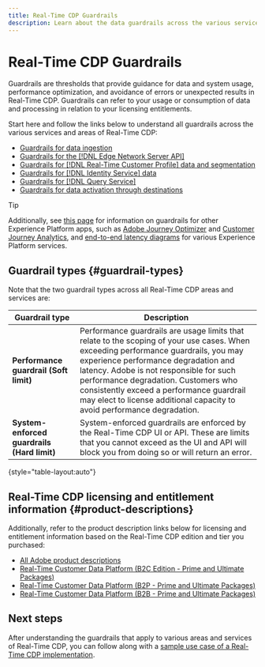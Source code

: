 ```yaml
---
title: Real-Time CDP Guardrails
description: Learn about the data guardrails across the various services and areas of Real-Time CDP.
---
```

# Real-Time CDP Guardrails

Guardrails are thresholds that provide guidance for data and system usage, performance optimization, and avoidance of errors or unexpected results in Real-Time CDP. Guardrails can refer to your usage or consumption of data and processing in relation to your licensing entitlements.

Start here and follow the links below to understand all guardrails across the various services and areas of Real-Time CDP:

* [Guardrails for data ingestion](/help/ingestion/guardrails.md)
* [Guardrails for the [!DNL Edge Network Server API]](/help/server-api/guardrails.md)
* [Guardrails for [!DNL Real-Time Customer Profile] data and segmentation](/help/profile/guardrails.md)
* [Guardrails for [!DNL Identity Service] data](/help/identity-service/guardrails.md)
* [Guardrails for [!DNL Query Service]](/help/query-service/guardrails.md)
* [Guardrails for data activation through destinations](/help/destinations/guardrails.md)

>[!TIP]
>
>Additionally, see [this page](https://experienceleague.adobe.com/docs/blueprints-learn/architecture/architecture-overview/deployment/guardrails.html) for information on guardrails for other Experience Platform apps, such as [Adobe Journey Optimizer](https://experienceleague.adobe.com/docs/journey-optimizer.html) and [Customer Journey Analytics](https://experienceleague.adobe.com/docs/customer-journey-analytics.html), and [end-to-end latency diagrams](https://experienceleague.adobe.com/docs/blueprints-learn/architecture/architecture-overview/deployment/guardrails.html?lang=en#end-to-end-latency-diagrams) for various Experience Platform services.

## Guardrail types {#guardrail-types}

Note that the two guardrail types across all Real-Time CDP areas and services are: 

| Guardrail type | Description|
|----------|---------|
| **Performance guardrail (Soft limit)** | Performance guardrails are usage limits that relate to the scoping of your use cases. When exceeding performance guardrails, you may experience performance degradation and latency. Adobe is not responsible for such performance degradation. Customers who consistently exceed a performance guardrail may elect to license additional capacity to avoid performance degradation.|
| **System-enforced guardrails (Hard limit)** | System-enforced guardrails are enforced by the Real-Time CDP UI or API. These are limits that you cannot exceed as the UI and API will block you from doing so or will return an error.|

{style="table-layout:auto"}

## Real-Time CDP licensing and entitlement information {#product-descriptions}

Additionally, refer to the product description links below for licensing and entitlement information based on the Real-Time CDP edition and tier you purchased:

* [All Adobe product descriptions](https://helpx.adobe.com/legal/product-descriptions.html)
* [Real-Time Customer Data Platform (B2C Edition - Prime and Ultimate Packages)](https://helpx.adobe.com/legal/product-descriptions/real-time-customer-data-platform-b2c-edition-prime-and-ultimate-packages.html)
* [Real-Time Customer Data Platform (B2P - Prime and Ultimate Packages)](https://helpx.adobe.com/legal/product-descriptions/real-time-customer-data-platform-b2p-edition-prime-and-ultimate-packages.html)
* [Real-Time Customer Data Platform (B2B - Prime and Ultimate Packages)](https://helpx.adobe.com/legal/product-descriptions/real-time-customer-data-platform-b2b-edition-prime-and-ultimate-packages.html)

## Next steps

After understanding the guardrails that apply to various areas and services of Real-Time CDP, you can follow along with a [sample use case of a Real-Time CDP implementation](/help/rtcdp/get-started.md).
